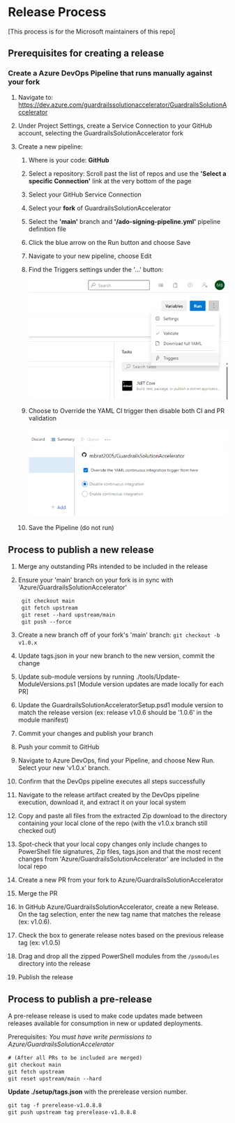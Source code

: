 # Release Process

[This process is for the Microsoft maintainers of this repo]

## Prerequisites for creating a release

### Create a Azure DevOps Pipeline that runs manually against your fork

1. Navigate to: https://dev.azure.com/guardrailssolutionaccelerator/GuardrailsSolutionAccelerator
2. Under Project Settings, create a Service Connection to your GitHub account, selecting the GuardrailsSolutionAccelerator fork
3. Create a new pipeline:

    1. Where is your code: **GitHub**
    1. Select a repository: Scroll past the list of repos and use the **'Select a specific Connection'** link at the very bottom of the page
    1. Select your GitHub Service Connection
    1. Select your **fork** of GuardrailsSolutionAccelerator
    1. Select the **'main'** branch and **'/ado-signing-pipeline.yml'** pipeline definition file
    1. Click the blue arrow on the Run button and choose Save
    1. Navigate to your new pipeline, choose Edit
    1. Find the Triggers settings under the '…' button:

       ![Trigger Settings](./media/release_trigger_settings.png)
    1. Choose to Override the YAML CI trigger then disable both CI and PR validation

       ![Trigger Disable](./media/release_disable_triggers.png)
    1. Save the Pipeline (do not run)

## Process to publish a new release

1. Merge any outstanding PRs intended to be included in the release 
2. Ensure your 'main' branch on your fork is in sync with 'Azure/GuardrailsSolutionAccelerator'

   ```git
    git checkout main
    git fetch upstream
    git reset --hard upstream/main
    git push --force
   ```

1. Create a new branch off of your fork's 'main' branch:
   `git checkout -b v1.0.x`
1. Update tags.json in your new branch to the new version, commit the change
1. Update sub-module versions by running ./tools/Update-ModuleVersions.ps1 [Module version updates are made locally for each PR]
1. Update the GuardrailsSolutionAcceleratorSetup.psd1 module version to match the release version (ex: release v1.0.6 should be '1.0.6' in the module manifest)
1. Commit your changes and publish your branch
1. Push your commit to GitHub
1. Navigate to Azure DevOps, find your Pipeline, and choose New Run. Select your new 'v1.0.x' branch.
1. Confirm that the DevOps pipeline executes all steps successfully
1. Navigate to the release artifact created by the DevOps pipeline execution, download it, and extract it on your local system
1. Copy and paste all files from the extracted Zip download to the directory containing your local clone of the repo (with the v1.0.x branch still checked out)
1. Spot-check that your local copy changes only include changes to PowerShell file signatures, Zip files, tags.json and that the most recent changes from 'Azure/GuardrailsSolutionAccelerator' are included in the local repo
1. Create a new PR from your fork to Azure/GuardrailsSolutionAccelerator 
1. Merge the PR
1. In GitHub Azure/GuardrailsSolutionAccelerator, create a new Release. On the tag selection, enter the new tag name that matches the release (ex: v1.0.6). 
1. Check the box to generate release notes based on the previous release tag (ex: v1.0.5)
1. Drag and drop all the zipped PowerShell modules from the `/psmodules` directory into the release
1. Publish the release 

## Process to publish a pre-release

A pre-release release is used to make code updates made between releases available for consumption in new or updated deployments.

Prerequisites: _You must have write permissions to Azure/GuardrailsSolutionAccelerator_

```git
# (After all PRs to be included are merged)
git checkout main
git fetch upstream
git reset upstream/main --hard
```

**Update ./setup/tags.json** with the prerelease version number.

```git
git tag -f prerelease-v1.0.8.8
git push upstream tag prerelease-v1.0.8.8
```
